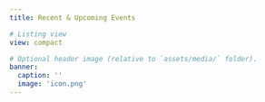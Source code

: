 ```yaml
---
title: Recent & Upcoming Events

# Listing view
view: compact

# Optional header image (relative to `assets/media/` folder).
banner:
  caption: ''
  image: 'icon.png'
---
```

